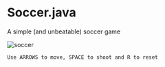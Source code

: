 # Soccer.java
A simple (and unbeatable) soccer game



![soccer](https://user-images.githubusercontent.com/34322384/47680511-c110f180-dba5-11e8-954c-8e63d38ad717.png)

`Use ARROWS to move, SPACE to shoot and R to reset`
